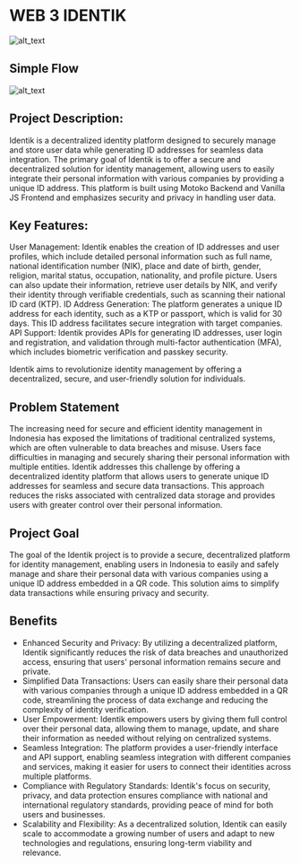 # WEB 3 IDENTIK

![alt_text](https://github.com/user-attachments/assets/b71016e7-15e7-4dda-b644-9e083c0f20c6)

## Simple Flow
![alt_text](https://github.com/user-attachments/assets/782257c6-870e-453d-82eb-611329df32a8)


## Project Description:

Identik is a decentralized identity platform designed to securely manage and store user data while generating ID addresses for seamless data integration. The primary goal of Identik is to offer a secure and decentralized solution for identity management, allowing users to easily integrate their personal information with various companies by providing a unique ID address. This platform is built using Motoko Backend and Vanilla JS Frontend and emphasizes security and privacy in handling user data.

## Key Features:

User Management: Identik enables the creation of ID addresses and user profiles, which include detailed personal information such as full name, national identification number (NIK), place and date of birth, gender, religion, marital status, occupation, nationality, and profile picture. Users can also update their information, retrieve user details by NIK, and verify their identity through verifiable credentials, such as scanning their national ID card (KTP).
ID Address Generation: The platform generates a unique ID address for each identity, such as a KTP or passport, which is valid for 30 days. This ID address facilitates secure integration with target companies.
API Support: Identik provides APIs for generating ID addresses, user login and registration, and validation through multi-factor authentication (MFA), which includes biometric verification and passkey security.

Identik aims to revolutionize identity management by offering a decentralized, secure, and user-friendly solution for individuals.

## Problem Statement

The increasing need for secure and efficient identity management in Indonesia has exposed the limitations of traditional centralized systems, which are often vulnerable to data breaches and misuse. Users face difficulties in managing and securely sharing their personal information with multiple entities. Identik addresses this challenge by offering a decentralized identity platform that allows users to generate unique ID addresses for seamless and secure data transactions. This approach reduces the risks associated with centralized data storage and provides users with greater control over their personal information.

## Project Goal

The goal of the Identik project is to provide a secure, decentralized platform for identity management, enabling users in Indonesia to easily and safely manage and share their personal data with various companies using a unique ID address embedded in a QR code. This solution aims to simplify data transactions while ensuring privacy and security.

## Benefits

- Enhanced Security and Privacy: By utilizing a decentralized platform, Identik significantly reduces the risk of data breaches and unauthorized access, ensuring that users' personal information remains secure and private.
- Simplified Data Transactions: Users can easily share their personal data with various companies through a unique ID address embedded in a QR code, streamlining the process of data exchange and reducing the complexity of identity verification.
- User Empowerment: Identik empowers users by giving them full control over their personal data, allowing them to manage, update, and share their information as needed without relying on centralized systems.
- Seamless Integration: The platform provides a user-friendly interface and API support, enabling seamless integration with different companies and services, making it easier for users to connect their identities across multiple platforms.
- Compliance with Regulatory Standards: Identik's focus on security, privacy, and data protection ensures compliance with national and international regulatory standards, providing peace of mind for both users and businesses.
- Scalability and Flexibility: As a decentralized solution, Identik can easily scale to accommodate a growing number of users and adapt to new technologies and regulations, ensuring long-term viability and relevance.
